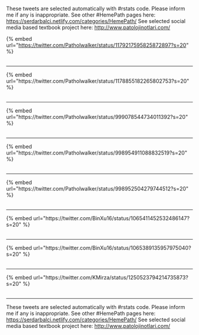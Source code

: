 

These tweets are selected automatically with #rstats code. Please inform me if any is inappropriate.
See other #HemePath pages here: https://serdarbalci.netlify.com/categories/HemePath/ 
See selected social media based textbook project here: http://www.patolojinotlari.com/

{% embed url="https://twitter.com/Patholwalker/status/1179217595825872897?s=20" %}<br>
<br>
<hr>
{% embed url="https://twitter.com/Patholwalker/status/1178855182265802753?s=20" %}<br>
<br>
<hr>
{% embed url="https://twitter.com/Patholwalker/status/999078544734011392?s=20" %}<br>
<br>
<hr>
{% embed url="https://twitter.com/Patholwalker/status/998954911088832519?s=20" %}<br>
<br>
<hr>
{% embed url="https://twitter.com/Patholwalker/status/998952504279744512?s=20" %}<br>
<br>
<hr>
{% embed url="https://twitter.com/BinXu16/status/1065411452532486147?s=20" %}<br>
<br>
<hr>
{% embed url="https://twitter.com/BinXu16/status/1065389135957975040?s=20" %}<br>
<br>
<hr>
{% embed url="https://twitter.com/KMirza/status/1250523794214735873?s=20" %}<br>
<br>
<hr>


These tweets are selected automatically with #rstats code. Please inform me if any is inappropriate.
See other #HemePath pages here: https://serdarbalci.netlify.com/categories/HemePath/ 
See selected social media based textbook project here: http://www.patolojinotlari.com/
